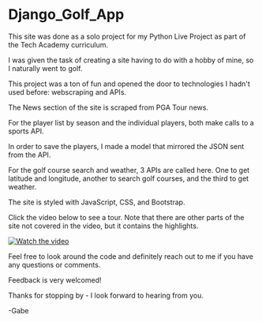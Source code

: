 # Django_Golf_App

This site was done as a solo project for my Python Live Project as part of the Tech Academy curriculum. 

I was given the task of creating a site having to do with a hobby of mine, so I naturally went to golf. 

This project was a ton of fun and opened the door to technologies I hadn't used before: webscraping and APIs. 

The News section of the site is scraped from PGA Tour news.

For the player list by season and the individual players, both make calls to a sports API. 

In order to save the players, I made a model that mirrored the JSON sent from the API. 

For the golf course search and weather, 3 APIs are called here. One to get latitude and longitude, another to search golf courses, and the third to get weather. 

The site is styled with JavaScript, CSS, and Bootstrap. 

Click the video below to see a tour. Note that there are other parts of the site not covered in the video, but it contains the highlights.



[![Watch the video](http://img.youtube.com/vi/P3HJZol05A8/hqdefault.jpg)](https://www.youtube.com/watch?v=P3HJZol05A8) 



Feel free to look around the code and definitely reach out to me if you have any questions or comments.

Feedback is very welcomed!

Thanks for stopping by - I look forward to hearing from you.

-Gabe
